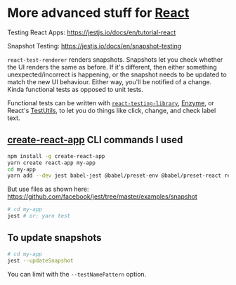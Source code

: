 # More advanced stuff for [React](https://github.com/hchiam/learning-reactjs)

Testing React Apps: <https://jestjs.io/docs/en/tutorial-react>

Snapshot Testing: <https://jestjs.io/docs/en/snapshot-testing>

`react-test-renderer` renders snapshots. Snapshots let you check whether the UI renders the same as before. If it's different, then either something unexpected/incorrect is happening, or the snapshot needs to be updated to match the new UI behaviour. Either way, you'll be notified of a change. Kinda functional tests as opposed to unit tests.

Functional tests can be written with [`react-testing-library`](https://github.com/testing-library/react-testing-library), [Enzyme](https://airbnb.io/enzyme/), or React's [TestUtils](https://reactjs.org/docs/test-utils.html), to let you do things like click, change, and check label text.

## [create-react-app](https://github.com/facebook/create-react-app) CLI commands I used

```bash
npm install -g create-react-app
yarn create react-app my-app
cd my-app
yarn add --dev jest babel-jest @babel/preset-env @babel/preset-react react-test-renderer
```

But use files as shown here: <https://github.com/facebook/jest/tree/master/examples/snapshot>

```bash
# cd my-app
jest # or: yarn test
```

## To update snapshots

```bash
# cd my-app
jest --updateSnapshot
```

You can limit with the `--testNamePattern` option.
